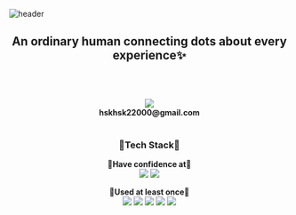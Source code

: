 
![header](https://capsule-render.vercel.app/api?type=waving&color=gradient&customColorList=4&height=300&section=header&text=ExyKnox&fontSize=90&animation=fadeIn&desc=%5Bɛksjnoxs%5D%20%20%20%20%20The%20%22K%22%20is%20silent.&descAlignY=65&descAlign=58)

<H2 align="center">An ordinary human connecting dots about every experience✨</H2>

<br><br>

<p align="center" style="font-size=40px;">
<img src="https://img.shields.io/badge/mail-EA4335?style=for-the-badge&logo=Gmail&logoColor=FFFFFF"> <br>
<Strong>hskhsk22000@gmail.com</Strong>
<br> <br>
</p>

<p align="center">
<H3 align="center">🔨Tech Stack🔧</H3>
</p>

<p align="center">
<Strong>🔵Have confidence at🔵</Strong> 
<br>
<img src="https://img.shields.io/badge/Arduino-00979D?style=for-the-badge&logo=Arduino&logoColor=FFFFFF">
<img src="https://img.shields.io/badge/Linux-FCC624?style=for-the-badge&logo=Linux&logoColor=FFFFFF">
</p>

<p align="center">
<Strong>🔸Used at least once🔸</Strong>
<br>
<img src="https://img.shields.io/badge/C++-00599C?style=for-the-badge&logo=C%2B%2B&logoColor=FFFFFF">
<img src="https://img.shields.io/badge/python-3776AB?style=for-the-badge&logo=Python&logoColor=FFFFFF">
<img src="https://img.shields.io/badge/html-E34F26?style=for-the-badge&logo=HTML5&logoColor=FFFFFF">
<img src="https://img.shields.io/badge/css-1572B6?style=for-the-badge&logo=css3&logoColor=white">
<img src="https://img.shields.io/badge/Javascript-F7DF1E?style=for-the-badge&logo=Javascript&logoColor=FFFFFF">
</p>
